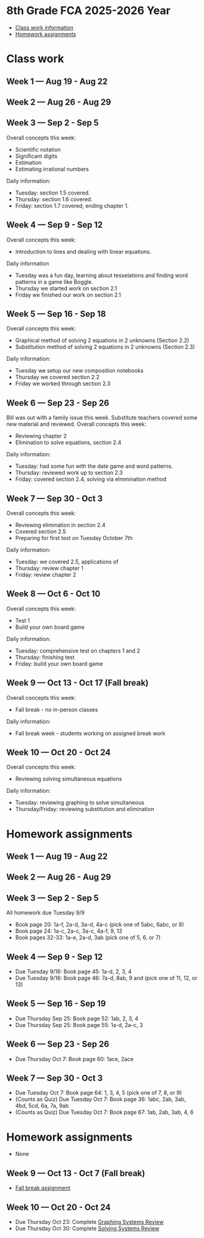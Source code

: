 # 8th Grade FCA 2025-2026 Year

* [Class work information](#class-work)
* [Homework assignments](#homework-assignments)





# Class work
## Week 1 — Aug 19 - Aug 22

## Week 2 — Aug 26 - Aug 29

## Week 3 — Sep 2 - Sep 5
Overall concepts this week:
* Scientific notation
* Significant digits
* Estimation
* Estimating irrational numbers

Daily information:
* Tuesday: section 1.5 covered.
* Thursday: section 1.6 covered.
* Friday: section 1.7 covered, ending chapter 1.

## Week 4 — Sep 9 - Sep 12
Overall concepts this week:
* Introduction to lines and dealing with linear equations.

Daily information
* Tuesday was a fun day, learning about tesselations and finding word patterns in a game like Boggle.
* Thursday we started work on section 2.1
* Friday we finished our work on section 2.1

## Week 5 — Sep 16 - Sep 18
Overall concepts this week:
* Graphical method of solving 2 equations in 2 unknowns (Section 2.2)
* Substitution method of solving 2 equations in 2 unknowns (Section 2.3)

Daily information:
* Tuesday we setup our new composition notebooks
* Thursday we covered section 2.2
* Friday we worked through section 2.3

## Week 6 — Sep 23 - Sep 26
Bill was out with a family issue this week.  Substitute teachers covered some new material and reviewed.
Overall concepts this week:
* Reviewing chapter 2
* Elimination to solve equations, section 2.4

Daily information:
* Tuesday: had some fun with the date game and word patterns.
* Thursday: reviewed work up to section 2.3
* Friday: covered section 2.4, solving via elmmination method

## Week 7 — Sep 30 - Oct 3
Overall concepts this week:
* Reviewing elimination in section 2.4
* Covered section 2.5
* Preparing for first test on Tuesday October 7th

Daily information:
* Tuesday: we covered 2.5, applications of 
* Thursday: review chapter 1
* Friday: review chapter 2

## Week 8 — Oct 6 - Oct 10
Overall concepts this week:
* Test 1
* Build your own board game

Daily information:
* Tuesday: comprehensive test on chapters 1 and 2
* Thursday: finishing test
* Friday: build your own board game

## Week 9 — Oct 13 - Oct 17 (Fall break)
Overall concepts this week:
* Fall break - no in-person classes

Daily information:
* Fall break week - students working on assigned break work

## Week 10 — Oct 20 - Oct 24
Overall concepts this week:
* Reviewing solving simultaneous equations

Daily information:
* Tuesday: reviewing graphing to solve simultaneous
* Thursday/Friday: reviewing substitution and elimination


# Homework assignments
## Week 1 — Aug 19 - Aug 22

## Week 2 — Aug 26 - Aug 29

## Week 3 — Sep 2 - Sep 5
All homework due Tuesday 9/9
* Book page 20: 1a-f, 2a-d, 3a-d, 4a-c (pick one of 5abc, 6abc, or 8)
* Book page 24: 1a-c, 2a-c, 3a-c, 4a-f, 9, 13
* Book pages 32-33: 1a-e, 2a-d, 3ab (pick one of 5, 6, or 7)

## Week 4 — Sep 9 - Sep 12
* Due Tuesday 9/16: Book page 45: 1a-d, 2, 3, 4
* Due Tuesday 9/16: Book page 46: 7a-d, 8ab, 9 and (pick one of 11, 12, or 13)

## Week 5 — Sep 16 - Sep 19
* Due Thursday Sep 25: Book page 52: 1ab, 2, 3, 4
* Due Thursday Sep 25: Book page 55: 1a-d, 2a-c, 3

## Week 6 — Sep 23 - Sep 26
* Due Thursday Oct 7: Book page 60: 1ace, 2ace

## Week 7 — Sep 30 - Oct 3
* Due Tuesday Oct 7: Book page 64: 1, 3, 4, 5 (pick one of 7, 8, or 9)
* (Counts as Quiz) Due Tuesday Oct 7: Book page 36: 1abc, 2ab, 3ab, 4bd, 5cd, 6a, 7a, 9ab
* (Counts as Quiz) Due Tuesday Oct 7: Book page 67: 1ab, 2ab, 3ab, 4, 6

# Homework assignments
* None

## Week 9 — Oct 13 - Oct 7 (Fall break)
* [Fall break assignment](fall-break.md)

## Week 10 — Oct 20 - Oct 24
* Due Thursday Oct 23: Complete [Graphing Systems Review](grade8_graphing_solving.pdf)
* Due Thursday Oct 30: Complete [Solving Systems Review](grade8_solving_simult.pdf)
